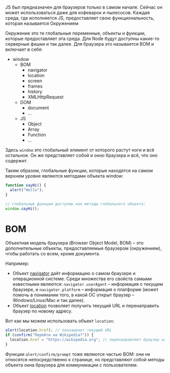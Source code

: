 ```table-of-contents
```

JS был предназначен для браузеров только в самом начале. Сейчас он может использоваться даже для кофеварок и пылесосов. Каждая среда, где исполняется JS, предоставляет свою функциональность, которая называется Окружением

Окружение это те глобальные переменные, объекты и функции, которые предоставляет эта среда. Для Node будут доступны какие-то серверные фишки и так далее. Для браузера это называется BOM и включает в себя:
- window
	- BOM
		- navigator
		- location
		- screen
		- frames
		- history
		- XMLHttpRequest
	- DOM
		- document
		- ...
	- JS
		- Object
		- Array
		- Function
		- ...

Здесь `window` это глобальный элемент от которого растут ноги и всё остальное. Он же представляет собой и окно браузера и всё, что оно содержит.

Таким образом, глобальные функции, которые находятся на самом верхнем уровне являются методами объекта window: 

```js
function sayHi() {
  alert("Hello");
}

// глобальные функции доступны как методы глобального объекта:
window.sayHi();
```

# BOM
Объектная модель браузера (Browser Object Model, BOM) – это дополнительные объекты, предоставляемые браузером (окружением), чтобы работать со всем, кроме документа.

Например:
- Объект [navigator](https://developer.mozilla.org/ru/docs/Web/API/Window/navigator) даёт информацию о самом браузере и операционной системе. Среди множества его свойств самыми известными являются: `navigator.userAgent` – информация о текущем браузере, и `navigator.platform` – информация о платформе (может помочь в понимании того, в какой ОС открыт браузер – Windows/Linux/Mac и так далее).
- Объект [location](https://developer.mozilla.org/ru/docs/Web/API/Window/location) позволяет получить текущий URL и перенаправить браузер по новому адресу.

Вот как мы можем использовать объект `location`:

```javascript
alert(location.href); // показывает текущий URL
if (confirm("Перейти на Wikipedia?")) {
  location.href = "https://wikipedia.org"; // перенаправляет браузер на другой URL
}
```

Функции `alert/confirm/prompt` тоже являются частью BOM: они не относятся непосредственно к странице, но представляют собой методы объекта окна браузера для коммуникации с пользователем.
